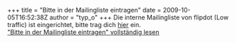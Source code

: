 +++
title = "Bitte in der Mailingliste eintragen"
date = 2009-10-05T16:52:38Z
author = "typ_o"
+++
Die interne Mailingliste von flipdot (Low traffic) ist eingerichtet,
bitte trag dich
[hier](http://flipdot.org/blog/index.php?/pages/contactform.html) ein.  
["Bitte in der Mailingliste eintragen" vollständig
lesen](https://flipdot.org/blog/archives/28-Bitte-in-der-Mailingliste-eintragen.html#extended)
